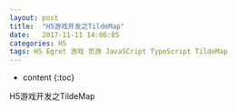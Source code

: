 ```yaml
---
layout: post
title:  "H5游戏开发之TildeMap"
date:   2017-11-11 14:06:05
categories: H5
tags: H5 Egret 游戏 页游 JavaSCript TypeScript TildeMap
---
```


* content
{:toc}

H5游戏开发之TildeMap